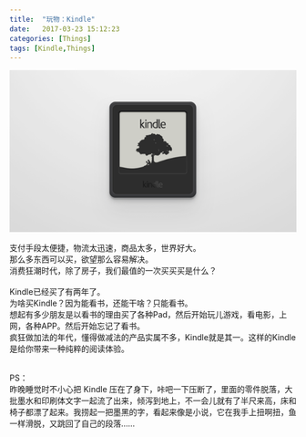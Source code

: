 ```yaml
---
title:  "玩物：Kindle"
date:   2017-03-23 15:12:23
categories: [Things]
tags: [Kindle,Things]
---
```


![kindle](/images/post/20170323_kindle.png)

支付手段太便捷，物流太迅速，商品太多，世界好大。<br/>
那么多东西可以买，欲望那么容易解决。<br/>
消费狂潮时代，除了房子，我们最值的一次买买买是什么？<br/><br/>
Kindle已经买了有两年了。<br/>
为啥买Kindle？因为能看书，还能干啥？只能看书。<br/>想起有多少朋友是以看书的理由买了各种Pad，然后开始玩儿游戏，看电影，上网，各种APP。然后开始忘记了看书。<br/>
疯狂做加法的年代，懂得做减法的产品实属不多，Kindle就是其一。这样的Kindle是给你带来一种纯粹的阅读体验。<br/><br/>

PS：<br/>
昨晚睡觉时不小心把 Kindle 压在了身下，咔吧一下压断了，里面的零件脱落，大批墨水和印刷体文字一起流了出来，倾泻到地上，不一会儿就有了半尺来高，床和椅子都漂了起来。我捞起一把墨黑的字，看起来像是小说，它在我手上扭啊扭，鱼一样滑脱，又跳回了自己的段落……<br/><br/>
